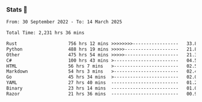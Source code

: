 ### Stats 👋
<!--START_SECTION:waka-->

```txt
From: 30 September 2022 - To: 14 March 2025

Total Time: 2,231 hrs 36 mins

Rust                   756 hrs 12 mins >>>>>>>>-----------------   33.89 %
Python                 488 hrs 19 mins >>>>>--------------------   21.88 %
Other                  475 hrs 54 mins >>>>>--------------------   21.33 %
C#                     100 hrs 43 mins >------------------------   04.51 %
HTML                   56 hrs 7 mins   >------------------------   02.51 %
Markdown               54 hrs 3 mins   >------------------------   02.42 %
Go                     45 hrs 34 mins  >------------------------   02.04 %
YAML                   27 hrs 40 mins  -------------------------   01.24 %
Binary                 23 hrs 14 mins  -------------------------   01.04 %
Razor                  21 hrs 36 mins  -------------------------   00.97 %
```

<!--END_SECTION:waka-->

<!--
**buhaytza2005/buhaytza2005** is a ✨ _special_ ✨ repository because its `README.md` (this file) appears on your GitHub profile.

Here are some ideas to get you started:

- 🔭 I’m currently working on ...
- 🌱 I’m currently learning ...
- 👯 I’m looking to collaborate on ...
- 🤔 I’m looking for help with ...
- 💬 Ask me about ...
- 📫 How to reach me: ...
- 😄 Pronouns: ...
- ⚡ Fun fact: ...
-->


